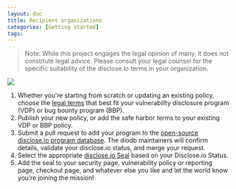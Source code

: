 ```yaml
---
layout: doc
title: Recipient organizations 
categories: [Getting started]
tags: 
---
```

> Note: While this project engages the legal opinion of many, it does not constitute legal advice. Please consult your legal counsel for the specific suitability of the disclose.io terms in your organization.

**![](https://lh5.googleusercontent.com/yyC3IFGgrZYCliorptqXdDsSAsZJZ374k2_LfBXWvn1R0AlUdxw-sVAXVzM5rXWT09p-nyhnqmiOXbjCZ5a2YCYRivbdPAHmEY-VAtxwnBdpHIJTHGPlsf87T6yl2e4BlW328g89)**

1.  Whether you're starting from scratch or updating an existing policy, choose the [legal terms](https://github.com/disclose/dioterms) that best fit your vulnerability disclosure program (VDP) or bug bounty program (BBP).
2.  Publish your new policy, or add the safe harbor terms to your existing VDP or BBP policy.
3.  Submit a pull request to add your program to the [open-source disclose.io program database](https://github.com/disclose/diodb). The diodb maintainers will confirm details, validate your disclose.io status, and merge your request.
4.  Select the appropriate [disclose.io Seal](https://github.com/disclose/dioseal) based on your Disclose.io Status.
5.  Add the seal to your security page, vulnerability policy or reporting page, checkout page, and whatever else you like and let the world know you're joining the mission!